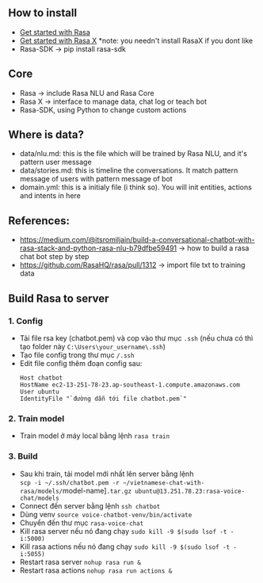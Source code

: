 ## How to install
- [Get started with Rasa](https://rasa.com/docs/rasa/user-guide/installation/)
- [Get started with Rasa X](https://rasa.com/docs/rasa-x/installation-and-setup/)
*note: you needn't install RasaX if you dont like
- Rasa-SDK -> pip install rasa-sdk

## Core
- Rasa -> include Rasa NLU and Rasa Core
- Rasa X -> interface to manage data, chat log or teach bot
- Rasa-SDK, using Python to change custom actions

## Where is data?
- data/nlu.md: this is the file which will be trained by Rasa NLU, and it's pattern user message
- data/stories.md: this is timeline the conversations. It match pattern message of users with pattern message of bot
- domain.yml: this is a initialy file (i think so). You will init entities, actions and intents in here

## References: 
 - https://medium.com/@itsromiljain/build-a-conversational-chatbot-with-rasa-stack-and-python-rasa-nlu-b79dfbe59491 -> how to build a rasa chat bot step by step
 - https://github.com/RasaHQ/rasa/pull/1312 -> import file txt to training data


## Build Rasa to server
### 1. Config
- Tải file rsa key (chatbot.pem) và cop vào thư mục `.ssh` (nếu chưa có thì tạo folder này `C:\Users\your_username\.ssh`)
- Tạo file config trong thư mục `/.ssh`
- Edit file config thêm đoạn config sau:
    ~~~
    Host chatbot
    HostName ec2-13-251-78-23.ap-southeast-1.compute.amazonaws.com
    User ubuntu
    IdentityFile "`đường dẫn tới file chatbot.pem`"
    ~~~
### 2. Train model
- Train model ở máy local bằng lệnh `rasa train`
### 3. Build
- Sau khi train, tải model mới nhất lên server bằng lệnh  
`scp -i ~/.ssh/chatbot.pem -r ~/vietnamese-chat-with-rasa/models/`model-name]`.tar.gz ubuntu@13.251.78.23:rasa-voice-chat/models`
- Connect đến server bằng lệnh `ssh chatbot`
- Dùng venv `source voice-chatbot-venv/bin/activate`
- Chuyển đến thư mục `rasa-voice-chat`
- Kill rasa server nếu nó đang chạy `sudo kill -9 $(sudo lsof -t -i:5000)`
- Kill rasa actions nếu nó đang chạy `sudo kill -9 $(sudo lsof -t -i:5055)`
- Restart rasa server `nohup rasa run &`
- Restart rasa actions `nohup rasa run actions &`
